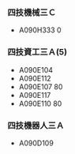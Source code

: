 ### 四技機械三Ｃ
- A090H333   0

### 四技資工三Ａ(5)
- A090E104 
- A090E112
- A090E107  80
- A090E117
- A090E110  80

### 四技機器人三Ａ
- A090D109
